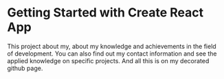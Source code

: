 # Getting Started with Create React App

This project about mу, about my knowledge and achievements in the field of development.
You can also find out my contact information and see the applied knowledge on specific projects.
And all this is on my decorated github page.

